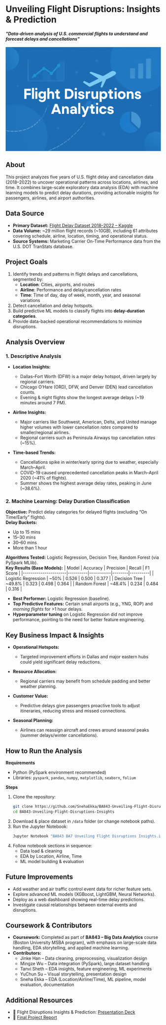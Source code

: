 # Unveiling Flight Disruptions: Insights & Prediction  
#### *"Data-driven analysis of U.S. commercial flights to understand and forecast delays and cancellations"*

![](https://github.com/SnehaEkka/BA843-Unveiling-Flight-Disruptions-Insights/blob/main/flight-disruptions-analytics.png)

## About  
This project analyzes five years of U.S. flight delay and cancellation data (2018–2022) to uncover operational patterns across locations, airlines, and time. It combines large-scale exploratory data analysis (EDA) with machine learning models to predict delay durations, providing actionable insights for passengers, airlines, and airport authorities.

## Data Source  
- **Primary Dataset:** [Flight Delay Dataset 2018–2022 – Kaggle](https://www.kaggle.com/datasets/robikscube/flight-delay-dataset-20182022)  
- **Data Volume:** ~29 million flight records (~10GB), including 61 attributes covering schedule, airline, location, timing, and operational status.  
- **Source Systems:** Marketing Carrier On-Time Performance data from the U.S. DOT TranStats database.  

## Project Goals  
1. Identify trends and patterns in flight delays and cancellations, segmented by:
   - **Location**: Cities, airports, and routes  
   - **Airline**: Performance and delay/cancellation rates  
   - **Time**: Time of day, day of week, month, year, and seasonal variations  
2. Detect cancellation and delay hotspots.  
3. Build predictive ML models to classify flights into **delay-duration categories**.  
4. Provide data-backed operational recommendations to minimize disruptions.

## Analysis Overview  

### **1. Descriptive Analysis**
- **Location Insights:**  
  - Dallas–Fort Worth (DFW) is a major delay hotspot, driven largely by regional carriers.  
  - Chicago O’Hare (ORD), DFW, and Denver (DEN) lead cancellation counts.  
  - Evening & night flights show the longest average delays (~19 minutes around 7 PM).  

- **Airline Insights:**  
  - Major carriers like Southwest, American, Delta, and United manage higher volumes with lower cancellation *rates* compared to smaller/regional airlines.  
  - Regional carriers such as Peninsula Airways top cancellation *rates* (~15%).  

- **Time-based Trends:**  
  - Cancellations spike in winter/early spring due to weather, especially March–April.  
  - COVID-19 caused unprecedented cancellation peaks in March–April 2020 (~41% of flights).  
  - Summer shows the highest average delay rates, peaking in June (~38.6%).  

### **2. Machine Learning: Delay Duration Classification**  
**Objective:** Predict delay categories for delayed flights (excluding “On Time/Early” flights).  
**Delay Buckets:**
- Up to 15 mins  
- 15–30 mins  
- 30–60 mins  
- More than 1 hour  

**Algorithms Tested:** Logistic Regression, Decision Tree, Random Forest (via PySpark MLlib).  
**Key Results (Base Models):**
| Model                | Accuracy | Precision | Recall | F1 Score |
|----------------------|----------|-----------|--------|----------|
| Logistic Regression  | ~50%     | 0.526     | 0.500  | 0.377    |
| Decision Tree        | ~49.8%   | 0.323     | 0.498  | 0.364    |
| Random Forest        | ~48.4%   | 0.234     | 0.484  | 0.316    |

- **Best Performer:** Logistic Regression (baseline).  
- **Top Predictive Features:** Certain small airports (e.g., YNG, ROP) and *morning flights* for >1 hour delays.  
- **Hyperparameter tuning** on Logistic Regression did not improve performance, pointing to the need for better feature engineering.

## Key Business Impact & Insights  

- **Operational Hotspots:**  
  - Targeted improvement efforts in Dallas and major eastern hubs could yield significant delay reductions.  

- **Resource Allocation:**  
  - Regional carriers may benefit from schedule padding and better weather planning.  

- **Customer Value:**  
  - Predictive delays give passengers proactive tools to adjust itineraries, reducing stress and missed connections.  

- **Seasonal Planning:**  
  - Airlines can reassign aircraft and crews around seasonal peaks (summer delays/winter cancellations).  

## How to Run the Analysis  

**Requirements**
- Python (PySpark environment recommended)  
- Libraries: `pyspark`, `pandas`, `numpy`, `matplotlib`, `seaborn`, `folium`  

**Steps**
1. Clone the repository:  
   ```bash
   git clone https://github.com/SnehaEkka/BA843-Unveiling-Flight-Disruptions-Insights.git
   cd BA843-Unveiling-Flight-Disruptions-Insights
   ```
2. Download & place dataset in `/data` folder (or change notebook paths).  
3. Run the Jupyter Notebook:
   ```bash
   Jupyter Notebook "BA843 BA7 Unveiling Flight Disruptions Insights.ipynb"
   ```
4. Follow notebook sections in sequence:  
   - Data load & cleaning  
   - EDA by Location, Airline, Time  
   - ML model building & evaluation  

## Future Improvements  
- Add weather and air traffic control event data for richer feature sets.  
- Explore advanced ML models (XGBoost, LightGBM, Neural Networks).  
- Deploy as a web dashboard showing real-time delay predictions.  
- Investigate causal relationships between external events and disruptions.

## Coursework & Contributors
- **Coursework:** Completed as part of **BA843 – Big Data Analytics** course (Boston University MSBA program), with emphasis on large-scale data handling, EDA storytelling, and applied machine learning.
- **Contributors:**
  - Jinke Han – Data cleaning, preprocessing, visualization design
  - Mingze Wu – Data integration (PySpark), large dataset handling
  - Tanvi Sheth – EDA insights, feature engineering, ML experiments
  - YuChun Su – Visual storytelling, presentation design
  - Sneha Ekka – EDA (Location/Airline/Time), ML pipeline, model evaluation, documentation

## Additional Resources  
- 📄 Flight Disruptions Insights & Prediction: [Presentation Deck](https://www.canva.com/design/DAGD59dx0lU/WybhJvO_EDxkL69OAM0VFQ/view?utm_content=DAGD59dx0lU&utm_campaign=designshare&utm_medium=link2&utm_source=uniquelinks&utlId=hf6de60444e)  
- 📑 [Final Project Report](BA843-BA7-Unveiling-Flight-Disruptions-Insights.pdf)
